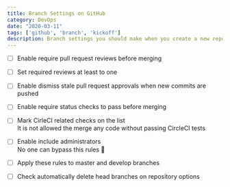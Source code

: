 ```yaml
---
title: Branch Settings on GitHub
category: DevOps
date: "2020-03-11"
tags: ['github', 'branch', 'kickoff']
description: Branch settings you should make when you create a new repository on GitHub
---
```


- [ ] Enable require pull request reviews before merging

- [ ] Set required reviews at least to one

- [ ] Enable dismiss stale pull request approvals when new commits are pushed

- [ ] Enable require status checks to pass before merging

- [ ] Mark CirleCI related checks on the list  
It is not allowed the merge any code without passing CircleCI tests

- [ ] Enable include administrators  
No one can bypass this rules 🤝

- [ ] Apply these rules to master and develop branches

- [ ] Check automatically delete head branches on repository options
